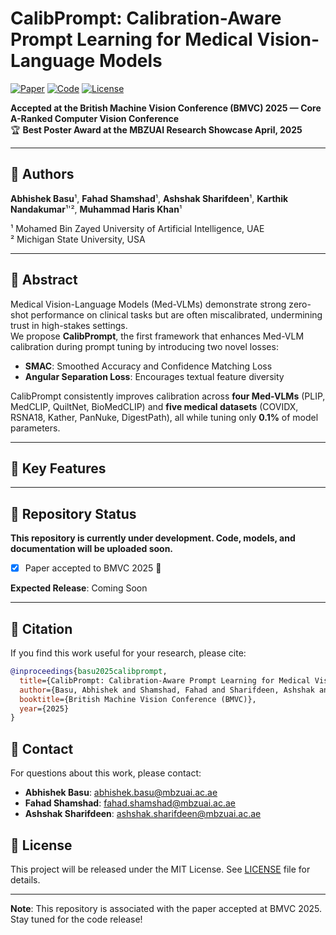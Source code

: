 # CalibPrompt: Calibration-Aware Prompt Learning for Medical Vision-Language Models

[![Paper](https://img.shields.io/badge/Paper-BMVC%202025-red)](https://arxiv.org/abs/)
[![Code](https://img.shields.io/badge/Code-Coming%20Soon-yellow)](https://github.com/iabh1shekbasu/CalibPrompt)
[![License](https://img.shields.io/badge/License-MIT-blue.svg)](LICENSE)

**Accepted at the British Machine Vision Conference (BMVC) 2025 — Core A-Ranked Computer Vision Conference**  
🏆 **Best Poster Award at the MBZUAI Research Showcase April, 2025**

---

## 👥 Authors

**Abhishek Basu**¹, **Fahad Shamshad**¹, **Ashshak Sharifdeen**¹, **Karthik Nandakumar**¹'², **Muhammad Haris Khan**¹

¹ Mohamed Bin Zayed University of Artificial Intelligence, UAE  
² Michigan State University, USA

---

## 🧠 Abstract

Medical Vision-Language Models (Med-VLMs) demonstrate strong zero-shot performance on clinical tasks but are often miscalibrated, undermining trust in high-stakes settings.  
We propose **CalibPrompt**, the first framework that enhances Med-VLM calibration during prompt tuning by introducing two novel losses:
- **SMAC**: Smoothed Accuracy and Confidence Matching Loss
- **Angular Separation Loss**: Encourages textual feature diversity

CalibPrompt consistently improves calibration across **four Med-VLMs** (PLIP, MedCLIP, QuiltNet, BioMedCLIP) and **five medical datasets** (COVIDX, RSNA18, Kather, PanNuke, DigestPath), all while tuning only **0.1%** of model parameters.

---

## 🔑 Key Features


---

## 🚧 Repository Status

**This repository is currently under development. Code, models, and documentation will be uploaded soon.**

- [x] Paper accepted to BMVC 2025 🎉  

 

**Expected Release**: Coming Soon


---

## 📖 Citation

If you find this work useful for your research, please cite:

```bibtex
@inproceedings{basu2025calibprompt,
  title={CalibPrompt: Calibration-Aware Prompt Learning for Medical Vision-Language Models},
  author={Basu, Abhishek and Shamshad, Fahad and Sharifdeen, Ashshak and Nandakumar, Karthik and Khan, Muhammad Haris},
  booktitle={British Machine Vision Conference (BMVC)},
  year={2025}
}
```

## 📧 Contact

For questions about this work, please contact:

- **Abhishek Basu**: abhishek.basu@mbzuai.ac.ae
- **Fahad Shamshad**: fahad.shamshad@mbzuai.ac.ae
- **Ashshak Sharifdeen**: ashshak.sharifdeen@mbzuai.ac.ae

## 📄 License

This project will be released under the MIT License. See [LICENSE](LICENSE) file for details.

---

**Note**: This repository is associated with the paper accepted at BMVC 2025. Stay tuned for the code release!


